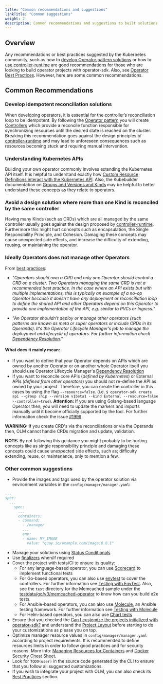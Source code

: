 ```yaml
---
title: "Common recommendations and suggestions"
linkTitle: "Common suggestions"
weight: 2
description: Common recommendations and suggestions to built solutions with Operator SDK
---
```


## Overview

Any recommendations or best practices suggested by the Kubernetes community, such as how to [develop Operator pattern solutions][operator-pattern] or how to [use controller-runtime][controller-runtime] are good recommendations for those who are looking to build operator projects with operator-sdk. Also, see [Operator Best Practices][operator-best-practices]. However, here are some common recommendations.

## Common Recommendations

### Develop idempotent reconciliation solutions

When developing operators, it is essential for the controller’s reconciliation loop to be idempotent. By following the [Operator pattern][operator-pattern] you will create [Controllers](https://kubernetes.io/docs/concepts/architecture/controller/) which provide a reconcile function responsible for synchronizing resources until the desired state is reached on the cluster. Breaking this recommendation goes against  the design principles of [controller-runtime][controller-runtime] and may lead to unforeseen consequences such as resources becoming stuck and requiring manual intervention.

### Understanding Kubernetes APIs

Building your own operator commonly involves extending the Kubernetes API itself. It is helpful to understand exactly how [Custom Resource Definitions interact with the Kubernetes API][k8s-crd-doc]. Also, the Kubebuilder documentation on [Groups and Versions and Kinds][kb-gkv] may be helpful to better understand these concepts as they relate to operators.

### Avoid a design solution where more than one Kind is reconciled by the same controller

Having many Kinds (such as CRDs) which are all managed by the same controller usually goes against the design proposed by [controller-runtime][controller-runtime]. Furthermore this might hurt concepts such as encapsulation, the Single Responsibility Principle, and Cohesion. Damaging these concepts may cause unexpected side effects, and increase the difficulty of extending, reusing, or maintaining the operator.

### Ideally Operators does not manage other Operators

From [best practices][best practices]: 

- _"Operators should own a CRD and only one Operator should control a CRD on a cluster.
Two Operators managing the same CRD is not a recommended best practice. In the case where an API exists but 
with multiple implementations, this is typically an example of a no-op Operator because it doesn't 
have any deployment or reconciliation loop to define the shared API and other 
Operators depend on this Operator to provide one implementation of the 
API, e.g. similar to PVCs or Ingress."_

- _"An Operator shouldn't deploy or manage other operators (such patterns are known as meta or super operators 
or include CRDs in its Operands). It's the Operator Lifecycle Manager's job to manage the deployment and 
lifecycle of operators. For further information check [Dependency Resolution][Dependency Resolution]."_

#### What does it mainly mean:

- If you want to define that your Operator depends on APIs which are owned by another Operator or on 
another whole Operator itself you should use Operator Lifecycle Manager's [Dependency Resolution][Dependency Resolution]
- If you want to reconcile core APIs (_defined by Kubernetes_) or External APIs (_defined from other operators_)
you should not re-define the API as owned by your project. Therefore, you can create the controller in this 
cases by using the flag `--resource=false`. (i.e. `$ operator-sdk create api --group ship --version v1beta1 --kind External --resource=false --controller=true`). 
**Attention:** If you are using Golang-based language Operator then, you will need to update the markers and imports 
manually until it become officially supported by the tool. For further information check the issue [#1999](https://github.com/kubernetes-sigs/kubebuilder/issues/1999).

**WARNING:** if you create CRD's via the reconciliations or via the Operands then, OLM cannot handle CRDs migration and update, validation.

**NOTE:** By not following this guidance you might probably to be hurting concepts like as single responsibility principle
and damaging these concepts could cause unexpected side effects, such as; difficulty extending, reuse, or maintenance, only to mention a few. 

### Other common suggestions

- Provide the images and tags used by the operator solution via environment variables in the `config/manager/manager.yaml`: 

```yaml
...
spec:
  ...
    spec:
      ...
      containers:
      - command:
        - /manager
        ...
        env:
        - name: MY_IMAGE
          value: "quay.io/example.com/image:0.0.1"
```

- Manage your solutions using [Status Conditionals][status-conditionals] 
- Use [finalizers][finalizers] when/if required 
- Cover the project with tests/CI to ensure its quality:
    - For any language-based operator, you can use [Scorecard][scorecard] to implement functional tests
    - For Go-based operators, you can also use [envtest][envtest] to cover the controllers. For further information see [Testing with EnvTest][testing-with-envtest]. Also, see the `test` directory for the Memcached sample under the [testdata/go/v3/memcached-operator][sample] to know how can you build e2e tests.
    - For Ansible-based operators, you can also use [Molecule][molecule], an Ansible testing framework. For further information see [Testing with Molecule][molecule-tests]
    - For Helm-based operators, you can also use [Chart tests][helm-chart-tests]
- Ensure that you checked the [Can I customize the projects initialized with operator-sdk?][faq] and understand the [Project Layout][project-layout] before starting to do your customizations as please you on top.
- Optimize manager resource values in `config/manager/manager.yaml` according to project requirements. It is recommended to define resources limits in order to follow good practices and for security reasons. More info: [Managing Resources for Containers][k8s-manage-resources] and [Docker Security Cheat Sheet][docker-cheats].
- Look for `TODO(user)` in the source code generated by the CLI to ensure that you follow all suggested customizations.
- If you wish to integrate your project with OLM, you can also check its [Best Practices][olm-best-practices] section.
 
[env-test]: https://pkg.go.dev/sigs.k8s.io/controller-runtime/pkg/envtest
[scorecard]: /docs/testing-operators/scorecard/
[testing-with-envtest]: /docs/building-operators/golang/testing
[olm-best-practices]: https://olm.operatorframework.io/docs/best-practices/
[finalizers]: /docs/building-operators/golang/advanced-topics/#handle-cleanup-on-deletion
[status-conditionals]: https://github.com/kubernetes/community/blob/master/contributors/devel/sig-architecture/api-conventions.md#typical-status-properties
[faq]: /docs/faqs/#can-i-customize-the-projects-initialized-with-operator-sdk
[project-layout]: /docs/overview/project-layout
[controller-runtime]: https://github.com/kubernetes-sigs/controller-runtime
[k8s-crd-doc]: https://kubernetes.io/docs/tasks/extend-kubernetes/custom-resources/custom-resource-definitions/
[operator-best-practices]: /docs/best-practices/best-practices
[kb-gkv]: https://book.kubebuilder.io/cronjob-tutorial/gvks.html
[operator-pattern]: https://kubernetes.io/docs/concepts/extend-kubernetes/operator/
[molecule]: https://molecule.readthedocs.io/en/latest/
[molecule-tests]: /docs/building-operators/ansible/testing-guide
[helm-chart-tests]: https://helm.sh/docs/topics/chart_tests/
[envtest]: https://pkg.go.dev/sigs.k8s.io/controller-runtime/pkg/envtest
[docker-cheats]: https://cheatsheetseries.owasp.org/cheatsheets/Docker_Security_Cheat_Sheet.html#rule-7-limit-resources-memory-cpu-file-descriptors-processes-restarts
[k8s-manage-resources]: https://kubernetes.io/docs/concepts/configuration/manage-resources-containers/
[best practices]: https://olm.operatorframework.io/docs/concepts/olm-architecture/dependency-resolution/
[Dependency Resolution]:  /docs/best-practices/best-practices
[sample]: https://github.com/operator-framework/operator-sdk/tree/master/testdata/go/v3/memcached-operator
